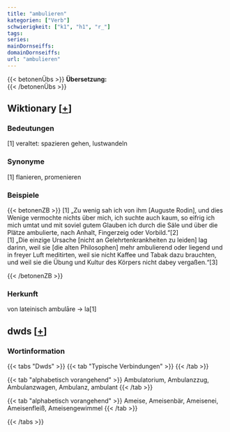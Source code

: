 ```yaml
---
title: "ambulieren"
kategorien: ["Verb"]
schwierigkeit: ["k1", "h1", "r_"]
tags:
series:
mainDornseiffs:
domainDornseiffs:
url: "ambulieren"
---
```


{{< betonenÜbs >}}
**Übersetzung:**  
{{< /betonenÜbs >}}

## Wiktionary [[+](https://de.wiktionary.org/wiki/ambulieren)]

### Bedeutungen
[1] veraltet: spazieren gehen, lustwandeln  

### Synonyme
[1] flanieren, promenieren  

### Beispiele
{{< betonenZB >}}
[1] „Zu wenig sah ich von ihm [Auguste Rodin], und dies Wenige vermochte nichts über mich, ich suchte auch kaum, so eifrig ich mich umtat und mit soviel gutem Glauben ich durch die Säle und über die Plätze ambulierte, nach Anhalt, Fingerzeig oder Vorbild.“[2]  
[1] „Die einzige Ursache [nicht an Gelehrtenkrankheiten zu leiden] lag darinn, weil sie [die alten Philosophen] mehr ambulierend oder liegend und in freyer Luft meditirten, weil sie nicht Kaffee und Tabak dazu brauchten, und weil sie die Übung und Kultur des Körpers nicht dabey vergaßen.“[3]  

{{< /betonenZB >}}
### Herkunft
von lateinisch ambulāre → la[1]  



## dwds [[+](https://www.dwds.de/wb/ambulieren)]

### Wortinformation
{{< tabs "Dwds" >}}
{{< tab "Typische Verbindungen" >}}
{{< /tab >}}

{{< tab "alphabetisch vorangehend" >}}
Ambulatorium, Ambulanzzug, Ambulanzwagen, Ambulanz, ambulant
{{< /tab >}}

{{< tab "alphabetisch vorangehend" >}}
Ameise, Ameisenbär, Ameisenei, Ameisenfleiß, Ameisengewimmel
{{< /tab >}}

{{< /tabs >}}

